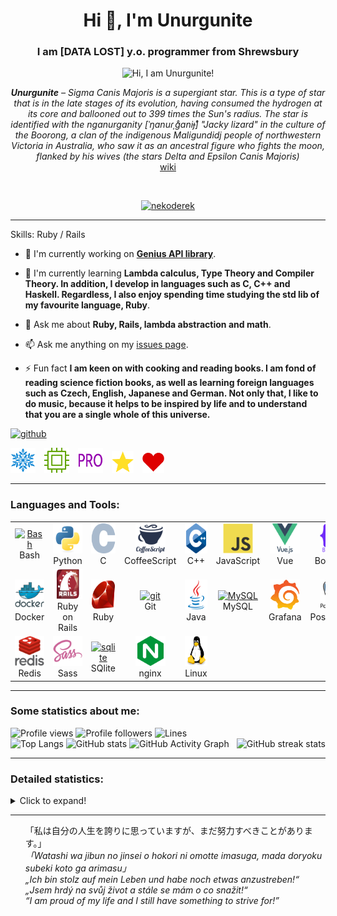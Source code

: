 <h1 align="center">Hi 👋, I'm Unurgunite</h1>
<h3 align="center">I am [DATA LOST] y.o. programmer from Shrewsbury</h3>

<p align="center">
  <img src="https://i.postimg.cc/d0JpxGnc/CXBTC1-T-RYzx-DVy9b3-Fa-Zg-5.jpg" alt="Hi, I am Unurgunite!"/>
</p>
<p align="center">
  <i><b>Unurgunite</b> – Sigma Canis Majoris is a supergiant star. This is a type of star that is in the late stages of its evolution, having consumed the hydrogen at its core and ballooned out to 399 times the Sun's radius. The star is identified with the nganurganity [ˈŋanuɾˌɡ̊aniɟ̊] "Jacky lizard" in the culture of the Boorong, a clan of the indigenous Maligundidj people of northwestern Victoria in Australia, who saw it as an ancestral figure who fights the moon, flanked by his wives (the stars Delta and Epsilon Canis Majoris)</i><br/><a href="https://en.wikipedia.org/wiki/Sigma_Canis_Majoris">wiki</a>
</p><br/>

<p align="center"> <a href="https://github.com/ryo-ma/github-profile-trophy"><img src="https://github-profile-trophy.vercel.app/?username=unurgunite&theme=darkhub" alt="nekoderek" /></a> </p>

---

Skills: Ruby / Rails

- 🔭 I'm currently working on **[Genius API library](https://github.com/unurgunite/genius-api)**.

- 🌱 I'm currently learning **Lambda calculus, Type Theory and Compiler Theory. In addition, I develop in languages such as C, C++ and Haskell. Regardless, I also enjoy spending time studying the std lib of my favourite language, Ruby**.
  
- 💬 Ask me about **Ruby, Rails, lambda abstraction and math**.

- 📫 Ask me anything on my [issues page](https://github.com/unurgunite/unurgunite/issues).

- ⚡ Fun fact **I am keen on with cooking and reading books. I am fond of reading science fiction books, as well as learning foreign languages such as Czech, English, Japanese and German. Not only that, I like to do music, because it helps to be inspired by life and to understand that you are a single whole of this universe.**


[<img src='https://cdn.jsdelivr.net/npm/simple-icons@3.0.1/icons/github.svg' alt='github' height='40'>](https://github.com/unurgunite)  

<a href='https://archiveprogram.github.com/'><img src='https://raw.githubusercontent.com/acervenky/animated-github-badges/master/assets/acbadge.gif' width='40' height='40'></a> <a href='https://docs.github.com/en/developers'><img src='https://raw.githubusercontent.com/acervenky/animated-github-badges/master/assets/devbadge.gif' width='40' height='40'></a> <a href='https://github.com/pricing'><img src='https://raw.githubusercontent.com/acervenky/animated-github-badges/master/assets/pro.gif' width='40' height='40'></a> <a href='https://stars.github.com/'><img src='https://raw.githubusercontent.com/acervenky/animated-github-badges/master/assets/starbadge.gif' width='35' height='35'></a> <a href='https://docs.github.com/en/github/supporting-the-open-source-community-with-github-sponsors'><img src='https://raw.githubusercontent.com/acervenky/animated-github-badges/master/assets/sponsorbadge.gif' width='35' height='35'></a> 

---

<h3 align="left" id="unurgunite-tech">Languages and Tools:</h3>
<table>
  <tr>
    <td align="center" width="96">
      <a href="#unurgunite-tech">
        <img src="https://www.vectorlogo.zone/logos/gnu_bash/gnu_bash-icon.svg" width="48" height="48" alt="Bash" />
      </a>
      <br>Bash
    </td>
    <td align="center" width="96">
      <a href="#unurgunite-tech">
        <img src="https://raw.githubusercontent.com/devicons/devicon/master/icons/python/python-original.svg" width="48" height="48" alt="Python" />
      </a>
      <br>Python
    </td>
    <td align="center" width="96">
      <a href="#unurgunite-tech">
        <img src="https://raw.githubusercontent.com/devicons/devicon/master/icons/c/c-original.svg" width="48" height="48" alt="C" />
      </a>
      <br>C
    </td>
    <td align="center" width="96">
      <a href="#unurgunite-tech">
        <img src="https://raw.githubusercontent.com/devicons/devicon/master/icons/coffeescript/coffeescript-original-wordmark.svg" width="48" height="48" alt="CoffeeScript" />
      </a>
      <br>CoffeeScript
    </td>
    <td align="center" width="96">
      <a href="#unurgunite-tech">
        <img src="https://raw.githubusercontent.com/devicons/devicon/master/icons/cplusplus/cplusplus-original.svg" width="48" height="48" alt="C++" />
      </a>
      <br>C++
    </td>
    <td align="center" width="96">
      <a href="#unurgunite-tech">
        <img src="https://raw.githubusercontent.com/devicons/devicon/master/icons/javascript/javascript-original.svg" width="48" height="48" alt="JavaScript" />
      </a>
      <br>JavaScript
    </td>
    <td align="center" width="96">
      <a href="#unurgunite-tech" >
        <img src="https://raw.githubusercontent.com/devicons/devicon/master/icons/vuejs/vuejs-original-wordmark.svg" width="48" height="48" alt="Vue" />
      </a>
      <br>Vue
    </td>
    <td align="center" width="96">
      <a href="#unurgunite-tech">
        <img src="https://raw.githubusercontent.com/devicons/devicon/master/icons/bootstrap/bootstrap-plain-wordmark.svg" width="48" height="48" alt="Bootstrap" />
      </a>
      <br>Bootstrap
    </td>
    <td align="center" width="96">
      <a href="#unurgunite-tech">
        <img src="https://upload.wikimedia.org/wikipedia/commons/1/1c/Haskell-Logo.svg" width="48" height="48" alt="Haskell" />
      </a>
      <br>Haskell
    </td>
  </tr>
  <tr>
    <td align="center" width="96"> 
      <a href="#unurgunite-tech" >
        <img src="https://raw.githubusercontent.com/devicons/devicon/master/icons/docker/docker-original-wordmark.svg" width="48" height="48" alt="Docker" />
      </a>
      <br>Docker
    </td>
    <td align="center" width="96">
      <a href="#unurgunite-tech" >
        <img src="https://raw.githubusercontent.com/devicons/devicon/master/icons/rails/rails-original-wordmark.svg" width="48" height="48" alt="Ruby on Rails" />
      </a>
      <br>Ruby on Rails
    </td>
    <td align="center"  width="96">
      <a href="#unurgunite-tech">
        <img src="https://raw.githubusercontent.com/devicons/devicon/master/icons/ruby/ruby-original.svg" width="48" height="48" alt="Ruby" />
      </a>
      <br>Ruby
    </td>
    <td align="center"  width="96">
      <a href="#unurgunite-tech">
        <img src="https://www.vectorlogo.zone/logos/git-scm/git-scm-icon.svg" width="48" height="48" alt="git" />
      </a>
      <br>Git
    </td>
    <td align="center" width="96">
      <a href="#unurgunite-tech">
        <img src="https://raw.githubusercontent.com/devicons/devicon/master/icons/java/java-original.svg" width="48" height="48" alt="Java" />
      </a>
      <br>Java
    </td>
    <td align="center"  width="96">
      <a href="#unurgunite-tech">
        <img src="https://raw.githubusercontent.com/MacroPower/MacroPower/master/img/mysql-original.svg" width="48" height="48" alt="MySQL" />
      </a>
      <br>MySQL
    </td>
    <td align="center" width="96">
      <a href="#unurgunite-tech" >
        <img src="https://raw.githubusercontent.com/grafana/grafana/master/public/img/grafana_icon.svg" width="48" height="48" alt="Grafana" />
      </a>
      <br>Grafana
    </td>
    <td align="center" width="96">
      <a href="#unurgunite-tech" >
        <img src="https://raw.githubusercontent.com/devicons/devicon/master/icons/postgresql/postgresql-original-wordmark.svg" width="48" height="48" alt="PostgreSQL" />
      </a>
      <br>PostgreSQL
    </td>
    <td align="center" width="96">
      <a href="#unurgunite-tech" >
        <img src="https://www.vectorlogo.zone/logos/vagrantup/vagrantup-icon.svg" width="48" height="48" alt="Vagrant" />
      </a>
      <br>Vagrant
    </td>
  </tr>
  <tr>
    <td align="center" width="96">
      <a href="#unurgunite-tech" >
        <img src="https://raw.githubusercontent.com/devicons/devicon/master/icons/redis/redis-original-wordmark.svg" width="48" height="48" alt="Redis" />
      </a>
      <br>Redis
     </td>
    <td align="center" width="96">
      <a href="#unurgunite-tech" >
        <img src="https://raw.githubusercontent.com/devicons/devicon/master/icons/sass/sass-original.svg" width="48" height="48" alt="Sass" />
      </a>
      <br>Sass
     </td>
     <td align="center" width="96">
      <a href="#unurgunite-tech" >
        <img src="https://www.vectorlogo.zone/logos/sqlite/sqlite-icon.svg" width="48" height="48" alt="sqlite" />
      </a>
      <br>SQlite
     </td>
    <td align="center" width="96">
      <a href="#unurgunite-tech" >
        <img src="https://raw.githubusercontent.com/devicons/devicon/master/icons/nginx/nginx-original.svg" width="48" height="48" alt="nginx" />
      </a>
      <br>nginx
     </td>
    <td align="center" width="96">
      <a href="#unurgunite-tech" >
       <img src="https://raw.githubusercontent.com/devicons/devicon/master/icons/linux/linux-original.svg" width="48" height="48" alt="linux" />
      </a>
      <br>Linux
    </td>
</table>

---

<h3 align="left">Some statistics about me:</h3>

<p float="center">
  <img src="https://visitor-badge.glitch.me/badge?page_id=unurgunite" alt="Profile views"/>
  <img src="https://img.shields.io/github/followers/unurgunite?color=green&logo=github" alt="Profile followers"/>
  <img src="https://img.shields.io/badge/From%20my%20first%20%22Hello%2C%20World%22%20I've%20written%20more%20than-988k%20lines%20of%20code!-blue" alt="Lines"/>
  <br>
  
  <img src="https://github-readme-stats.vercel.app/api/top-langs/?username=unurgunite&theme=tokyonight" alt="Top Langs"/>
  <img src="https://github-readme-stats.vercel.app/api?username=unurgunite&show_icons=true&count_private=true&theme=tokyonight&hide_rank=1" alt="GitHub stats"/>
  <img src="https://github-readme-streak-stats.herokuapp.com/?user=unurgunite&theme=tokyonight" alt="GitHub streak stats" align="right"/>
  <img src="https://activity-graph.herokuapp.com/graph?username=unurgunite" alt="GitHub Activity Graph"/>
</p>

---

<h3>Detailed statistics:</h3>
<details>
  <summary>Click to expand!</summary>
	<img src="https://metrics.lecoq.io/unurgunite?template=classic&base.metadata=0&isocalendar=1&languages=1&introduction=1&stars=1&people=1&gists=1&followup=1&lines=1&activity=1&achievements=1&notable=1&isocalendar.duration=half-year&languages.limit=8&languages.colors=github&languages.threshold=0%25&introduction.title=true&stars.limit=4&people.limit=28&people.size=28&people.types=followers%2C%20following&people.identicons=false&people.shuffle=false&activity.limit=52&activity.days=14&activity.filter=all&activity.visibility=all&activity.timestamps=false&achievements.threshold=C&achievements.secrets=true&achievements.limit=0&config.timezone=Europe%2FLondon" alt="GitHub metrics"/>
</details>

---

<p>
  <ul style="list-style-type:none">
	  <li lang="ja"><q>私は自分の人生を誇りに思っていますが、まだ努力すべきことがあります。</q></li>
	  <li><i lang="ja-latn"><q>Watashi wa jibun no jinsei o hokori ni omotte imasuga, mada doryoku subeki koto ga arimasu</q></i></li>
    <li><i lang="de"><q>Ich bin stolz auf mein Leben und habe noch etwas anzustreben!</q></i></li>
    <li><i lang="cs"><q>Jsem hrdý na svůj život a stále se mám o co snažit!</q></i></li>
	  <li><i lang="en"><q>I am proud of my life and I still have something to strive for!</q></i></li>
  </ul>
</p>
